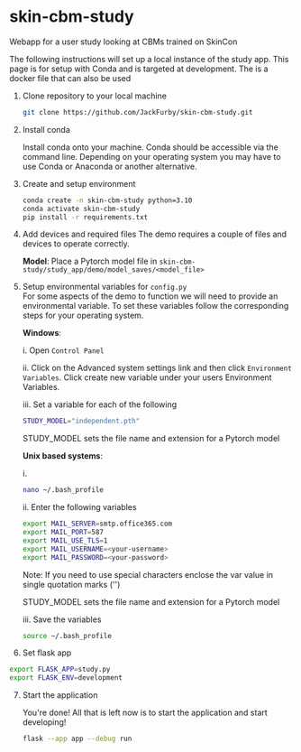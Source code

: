 # skin-cbm-study
Webapp for a user study looking at CBMs trained on SkinCon


The following instructions will set up a local instance of the study app. This page is for setup with Conda and is targeted at development. The is a docker file that can also be used

1. Clone repository to your local machine

    ```sh
    git clone https://github.com/JackFurby/skin-cbm-study.git
    ```

2. Install conda

    Install conda onto your machine. Conda should be accessible via the command line. Depending on your operating system you may have to use Conda or Anaconda or another alternative.

3. Create and setup environment

    ```sh
    conda create -n skin-cbm-study python=3.10
    conda activate skin-cbm-study
    pip install -r requirements.txt
    ```

4. Add devices and required files
    The demo requires a couple of files and devices to operate correctly.

    **Model**: Place a Pytorch model file in `skin-cbm-study/study_app/demo/model_saves/<model_file>`  


5. Setup environmental variables for `config.py`  
    For some aspects of the demo to function we will need to provide an environmental variable. To set these variables follow the corresponding steps for your operating system.

    **Windows**:

    i. Open `Control Panel`

    ii. Click on the Advanced system settings link and then click `Environment Variables`. Click create new variable under your users Environment Variables.

    iii. Set a variable for each of the following

    ```sh
    STUDY_MODEL="independent.pth"
    ```

    STUDY_MODEL sets the file name and extension for a Pytorch model

    **Unix based systems**:

    i.

    ```sh
    nano ~/.bash_profile

    ```

    ii. Enter the following variables

    ```sh
    export MAIL_SERVER=smtp.office365.com
    export MAIL_PORT=587
    export MAIL_USE_TLS=1
    export MAIL_USERNAME=<your-username>
    export MAIL_PASSWORD=<your-password>
    ```

    Note: If you need to use special characters enclose the var value in single quotation marks ('')

    STUDY_MODEL sets the file name and extension for a Pytorch model

    iii. Save the variables
    ```sh
    source ~/.bash_profile
    ```
6. Set flask app

```sh
export FLASK_APP=study.py
export FLASK_ENV=development
```

7. Start the application

    You're done! All that is left now is to start the application and start developing!

    ```sh
    flask --app app --debug run
    ```
